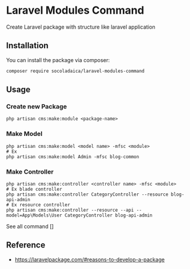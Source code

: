 # Laravel Modules Command

Create Laravel package with structure like laravel application

[//]: # ([![Latest Version on Packagist]&#40;https://img.shields.io/packagist/v/socoladaica/laravel-modules-command.svg?style=flat-square&#41;]&#40;https://packagist.socoladaica.com/packages/socoladaica/laravel-modules-command&#41;)

[//]: # ([![GitHub Tests Action Status]&#40;https://img.shields.io/github/workflow/status/socoladaica/laravel-modules-command/Tests?label=tests&#41;]&#40;https://github.com/socoladaica/laravel-modules-command/actions?query=workflow%3ATests+branch%3Amaster&#41;)

[//]: # ([![Total Downloads]&#40;https://img.shields.io/packagist/dt/socoladaica/laravel-modules-command.svg?style=flat-square&#41;]&#40;https://packagist.socoladaica.com/packages/socoladaica/laravel-modules-command&#41;)

[//]: # ()
[//]: # (Generate Command for Laravel Modules base on laravel Generate Command)

## Installation

You can install the package via composer:

```bash
composer require socoladaica/laravel-modules-command
```

## Usage

### Create new Package

```shell
php artisan cms:make:module <package-name>
```

### Make Model

```shell
php artisan cms:make:model <model name> -mfsc <module>
# Ex
php artisan cms:make:model Admin -mfsc blog-common
```

### Make Controller

```shell
php artisan cms:make:controller <controller name> -mfsc <module>
# Ex blade controller
php artisan cms:make:controller CategoryController --resource blog-api-admin
# Ex resource controller
php artisan cms:make:controller --resource --api --model=App\Models\User CategoryController blog-api-admin
```

See all command []

[//]: # ()
[//]: # (```bash)

[//]: # (php artisan cms:make:module)

[//]: # ()
[//]: # (php artisan cms:make:cast <name> <module>)

[//]: # (php artisan cms:make:channel <name> <module> )

[//]: # (php artisan cms:make:component <name> <module> )

[//]: # (php artisan cms:make:controller <name> <module>)

[//]: # (php artisan cms:make:event <name> <module>)

[//]: # (php artisan cms:make:exception <name> <module> )

[//]: # (php artisan cms:make:factory <name> <module>)

[//]: # (php artisan cms:make:job <name> <module>)

[//]: # (php artisan cms:make:listener <name> <module> )

[//]: # (php artisan cms:make:mail <name> <module>)

[//]: # (php artisan cms:make:middleware <name> <module> )

[//]: # (php artisan cms:make:migration <name> <module>)

[//]: # (php artisan cms:make:model <name> <module>)

[//]: # (php artisan cms:make:notification <name> <module>)

[//]: # (php artisan cms:make:observer <name> <module>)

[//]: # (php artisan cms:make:policy <name> <module>)

[//]: # (php artisan cms:make:provider <name> <module>)

[//]: # (php artisan cms:make:request <name> <module>)

[//]: # (php artisan cms:make:resource <name> <module>)

[//]: # (php artisan cms:make:rule <name> <module>)

[//]: # (php artisan cms:make:seeder <name> <module>)

[//]: # (php artisan cms:make:test <name> <module>)

[//]: # (```)

[//]: # ()
[//]: # (You can use all option like laravel command. Example:)

[//]: # (```bash)

[//]: # (php artisan cms:make:controller <name> --resource <module>)

[//]: # (```)

[//]: # ()
[//]: # (## Publish stub)

[//]: # ()
[//]: # (```bash)

[//]: # (php artisan stub:publish)

[//]: # (```)

[//]: # ()
[//]: # (## Testing)

[//]: # ()
[//]: # (```bash)

[//]: # (composer test)

[//]: # (```)

[//]: # ()
[//]: # (## Load local package)

[//]: # ()
[//]: # (```)

[//]: # (```)

[//]: # ()
[//]: # (## Changelog)

[//]: # ()
[//]: # (Please see [CHANGELOG]&#40;CHANGELOG.md&#41; for more information on what has changed recently.)

[//]: # ()
[//]: # (## Contributing)

[//]: # ()
[//]: # (Please see [CONTRIBUTING]&#40;.github/CONTRIBUTING.md&#41; for details.)

[//]: # ()
[//]: # (## Security Vulnerabilities)

[//]: # ()
[//]: # (Please review [our security policy]&#40;../../security/policy&#41; on how to report security vulnerabilities.)

[//]: # ()
[//]: # (## Credits)

[//]: # ()
[//]: # (- [Socola Dai Ca]&#40;https://github.com/SocolaDaiCa&#41;)

[//]: # (- [All Contributors]&#40;../../contributors&#41;)

[//]: # ()
[//]: # (## License)

[//]: # ()
[//]: # (The MIT License &#40;MIT&#41;. Please see [License File]&#40;LICENSE.md&#41; for more information.)

[//]: # ()
[//]: # (## Reference)

[//]: # ()
[//]: # (- <https://github.com/spatie/package-skeleton-laravel>)

[//]: # (- <https://laravel-news.com/building-your-own-laravel-packages>)

[//]: # (- <https://laravelpackage.com/#reasons-to-develop-a-package>)

## Reference

- <https://laravelpackage.com/#reasons-to-develop-a-package>

[//]: # (3)

